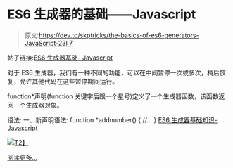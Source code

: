 # ES6 生成器的基础——Javascript

> 原文:[https://dev.to/skptricks/the-basics-of-es6-generators-JavaScript-23l 7](https://dev.to/skptricks/the-basics-of-es6-generators---javascript-23l7)

帖子链接:[ES6 生成器基础- Javascript](https://www.skptricks.com/2018/10/the-basics-of-es6-generators-javascript.html)

对于 ES6 生成器，我们有一种不同的功能，可以在中间暂停一次或多次，稍后恢复，允许其他代码在这些暂停期间运行。

function*声明(function 关键字后跟一个星号)定义了一个生成器函数，该函数返回一个生成器对象。

语法:
一、新声明语法:
function *addnumber() {
//...
}
[ES6 生成器基础知识- Javascript](https://www.skptricks.com/2018/10/the-basics-of-es6-generators-javascript.html)

[![](../Images/4395cae8e04b2566b2314d652a932ce7.png)T2】](https://res.cloudinary.com/practicaldev/image/fetch/s--Z6UevYsg--/c_limit%2Cf_auto%2Cfl_progressive%2Cq_auto%2Cw_880/https://3.bp.blogspot.com/-XhR2CaeJE3M/W8oKAFPha_I/AAAAAAAACCs/MnKDQ_jtCjg8kgF9lirPAfa0CupLcsWhQCLcBGAs/s400/gene.png)

[阅读更多...](https://www.skptricks.com/2018/10/the-basics-of-es6-generators-javascript.html)
